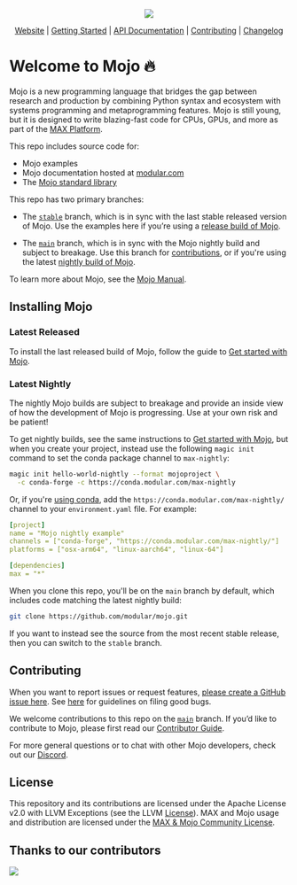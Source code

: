 <div align="center">
    <img src="https://modular-assets.s3.amazonaws.com/images/mojo_github_logo_bg.png">

  [Website][Mojo] | [Getting Started] | [API Documentation] | [Contributing] | [Changelog]
</div>

[Mojo]: https://www.modular.com/mojo/
[Getting Started]: https://docs.modular.com/mojo/manual/get-started/
[API Documentation]: https://docs.modular.com/mojo/lib
[Contributing]: ./CONTRIBUTING.md
[Changelog]: ./docs/changelog.md

# Welcome to Mojo 🔥

Mojo is a new programming language that bridges the gap between research
and production by combining Python syntax and ecosystem with systems
programming and metaprogramming features. Mojo is still young, but it is
designed to write blazing-fast code for CPUs, GPUs, and more as part of
the [MAX Platform](https://www.modular.com/max).

This repo includes source code for:

- Mojo examples
- Mojo documentation hosted at [modular.com](https://docs.modular.com/mojo/)
- The [Mojo standard library](https://docs.modular.com/mojo/lib)

This repo has two primary branches:

- The [`stable`](https://github.com/modular/mojo/tree/stable) branch, which
is in sync with the last stable released version of Mojo. Use the examples
here if you’re using a [release build of Mojo](#latest-released).

- The [`main`](https://github.com/modular/mojo/tree/main) branch, which
is in sync with the Mojo nightly build and subject to breakage. Use this branch
for [contributions](./CONTRIBUTING.md), or if you're using the latest
[nightly build of Mojo](#latest-nightly).

To learn more about Mojo, see the
[Mojo Manual](https://docs.modular.com/mojo/manual/).

## Installing Mojo

### Latest Released

To install the last released build of Mojo, follow the guide to
[Get started with Mojo](https://docs.modular.com/mojo/manual/get-started).

### Latest Nightly

The nightly Mojo builds are subject to breakage and provide an inside
view of how the development of Mojo is progressing.  Use at your own risk
and be patient!

To get nightly builds, see the same instructions to [Get started with
Mojo](https://docs.modular.com/mojo/manual/get-started), but when you create
your project, instead use the following `magic init` command to set the
conda package channel to `max-nightly`:

```bash
magic init hello-world-nightly --format mojoproject \
  -c conda-forge -c https://conda.modular.com/max-nightly
```

Or, if you're [using conda](https://docs.modular.com/magic/conda), add the
`https://conda.modular.com/max-nightly/` channel to your `environment.yaml`
file. For example:

```yaml
[project]
name = "Mojo nightly example"
channels = ["conda-forge", "https://conda.modular.com/max-nightly/"]
platforms = ["osx-arm64", "linux-aarch64", "linux-64"]

[dependencies]
max = "*"
```

When you clone this repo, you'll be on the `main` branch by default,
which includes code matching the latest nightly build:

```bash
git clone https://github.com/modular/mojo.git
```

If you want to instead see the source from the most recent stable
release, then you can switch to the `stable` branch.

## Contributing

When you want to report issues or request features, [please create a GitHub
issue here](https://github.com/modular/mojo/issues).
See [here](./CONTRIBUTING.md) for guidelines on filing good bugs.

We welcome contributions to this repo on the
[`main`](https://github.com/modular/mojo/tree/main)
branch. If you’d like to contribute to Mojo, please first read our [Contributor
Guide](https://github.com/modular/mojo/blob/main/CONTRIBUTING.md).

For more general questions or to chat with other Mojo developers, check out our
[Discord](https://discord.gg/modular).

## License

This repository and its contributions are licensed under the Apache License v2.0
with LLVM Exceptions (see the LLVM [License](https://llvm.org/LICENSE.txt)).
MAX and Mojo usage and distribution are licensed under the
[MAX & Mojo Community License](https://www.modular.com/legal/max-mojo-license).

## Thanks to our contributors

<a href="https://github.com/modular/mojo/graphs/contributors">
  <img src="https://contrib.rocks/image?repo=modular/mojo" />
</a>
